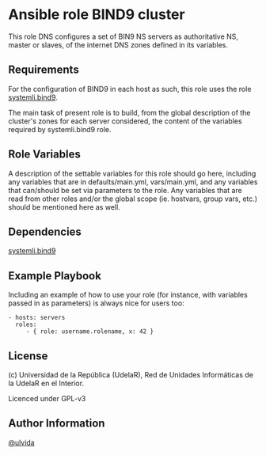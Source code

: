 Ansible role BIND9 cluster
=========

This role DNS configures a set of BIN9 NS servers as authoritative NS, master or slaves, of the internet DNS zones defined in its variables. 

Requirements
------------

For the configuration of BIND9 in each host as such, this role uses the role [systemli.bind9](https://galaxy.ansible.com/systemli/bind9). 

The main task of present role is to build, from the global description of the cluster's zones for each server considered, the content of the variables required by systemli.bind9 role. 


Role Variables
--------------

A description of the settable variables for this role should go here, including any variables that are in defaults/main.yml, vars/main.yml, and any variables that can/should be set via parameters to the role. Any variables that are read from other roles and/or the global scope (ie. hostvars, group vars, etc.) should be mentioned here as well.

Dependencies
------------

 [systemli.bind9](https://galaxy.ansible.com/systemli/bind9)

Example Playbook
----------------

Including an example of how to use your role (for instance, with variables passed in as parameters) is always nice for users too:

    - hosts: servers
      roles:
         - { role: username.rolename, x: 42 }

License
-------

(c) Universidad de la República (UdelaR), Red de Unidades Informáticas de la UdelaR en el Interior.

Licenced under GPL-v3

Author Information
------------------

[@ulvida](https://github.com/ulvida)

